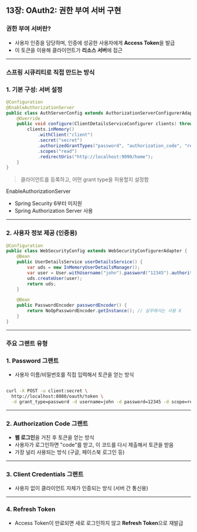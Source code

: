 ## 13장:  OAuth2: 권한 부여 서버 구현

### 권한 부여 서버란?

- 사용자 인증을 담당하며, 인증에 성공한 사용자에게 **Access Token**을 발급
- 이 토큰을 이용해 클라이언트가 **리소스 서버**에 접근

---

### 스프링 시큐리티로 직접 만드는 방식

### 1. 기본 구성: 서버 설정

```java
@Configuration
@EnableAuthorizationServer
public class AuthServerConfig extends AuthorizationServerConfigurerAdapter {
    @Override
    public void configure(ClientDetailsServiceConfigurer clients) throws Exception {
        clients.inMemory()
            .withClient("client")
            .secret("secret")
            .authorizedGrantTypes("password", "authorization_code", "refresh_token", "client_credentials")
            .scopes("read")
            .redirectUris("http://localhost:9090/home");
    }
}

```

> 클라이언트를 등록하고, 어떤 grant type을 허용할지 설정함
> 

EnableAuthorizationServer

- Spring Security 6부터 미지원
- Spring Authorization Server 사용

---

### 2. 사용자 정보 제공 (인증용)

```java
@Configuration
public class WebSecurityConfig extends WebSecurityConfigurerAdapter {
    @Bean
    public UserDetailsService userDetailsService() {
        var uds = new InMemoryUserDetailsManager();
        var user = User.withUsername("john").password("12345").authorities("read").build();
        uds.createUser(user);
        return uds;
    }

    @Bean
    public PasswordEncoder passwordEncoder() {
        return NoOpPasswordEncoder.getInstance(); // 실무에서는 사용 X
    }
}

```

---

### 주요 그랜트 유형

### 1. Password 그랜트

- 사용자 이름/비밀번호를 직접 입력해서 토큰을 얻는 방식

```bash

curl -X POST -u client:secret \
  http://localhost:8080/oauth/token \
  -d grant_type=password -d username=john -d password=12345 -d scope=read

```

---

### 2. Authorization Code 그랜트

- **웹 로그인**을 거친 후 토큰을 얻는 방식
- 사용자가 로그인하면 "code"를 받고, 이 코드를 다시 제출해서 토큰을 받음
- 가장 널리 사용되는 방식 (구글, 페이스북 로그인 등)

---

### 3. Client Credentials 그랜트

- 사용자 없이 클라이언트 자체가 인증되는 방식 (서버 간 통신용)

---

### 4. Refresh Token

- Access Token이 만료되면 새로 로그인하지 않고 **Refresh Token**으로 재발급
